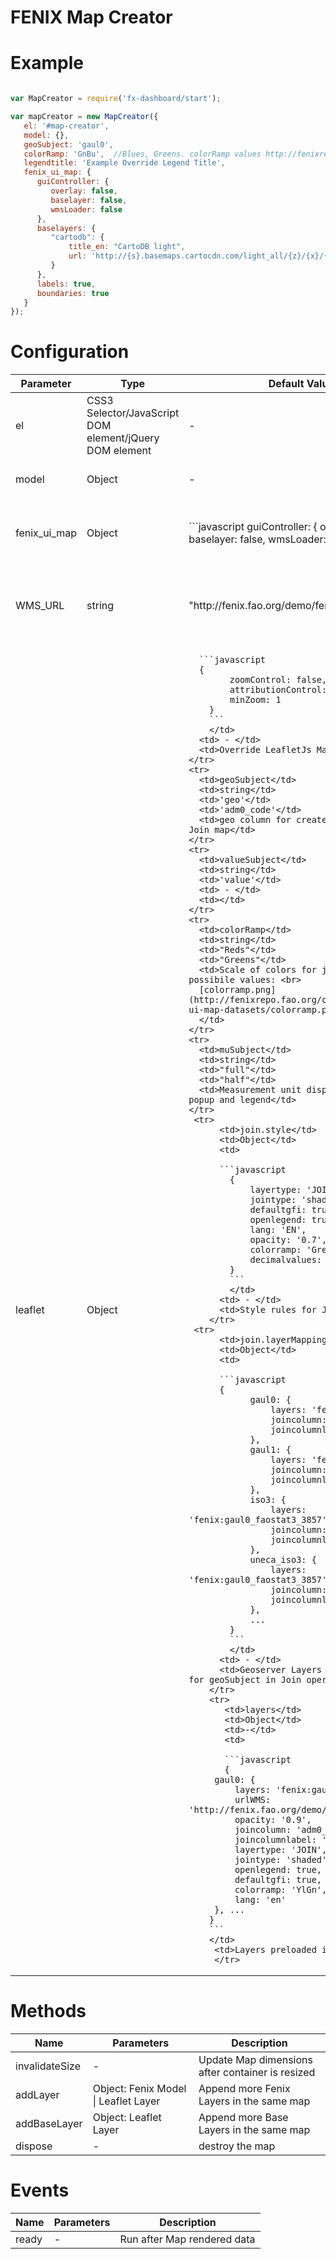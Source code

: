 # FENIX Map Creator

# Example
```javascript

var MapCreator = require('fx-dashboard/start');

var mapCreator = new MapCreator({
   el: '#map-creator',
   model: {},
   geoSubject: 'gaul0',
   colorRamp: 'GnBu',  //Blues, Greens. colorRamp values http://fenixrepo.fao.org/cdn/fenix/fenix-ui-map-datasets/colorramp.png
   legendtitle: 'Example Override Legend Title',
   fenix_ui_map: {
      guiController: {
         overlay: false,
         baselayer: false,
         wmsLoader: false
      },
      baselayers: {
         "cartodb": {
             title_en: "CartoDB light",
             url: 'http://{s}.basemaps.cartocdn.com/light_all/{z}/{x}/{y}.png'
         }
      },
      labels: true,
      boundaries: true
   }
});
```
# Configuration
<table>
  <thead>
    <tr>
      <th>Parameter</th>
      <th>Type</th>
      <th>Default Value</th>
      <th>Example</th>
      <th>Description</th>
    </tr>
  </thead>
  <tbody>
    <tr>
      <td>el</td>
      <td>CSS3 Selector/JavaScript DOM element/jQuery DOM element</td>
      <td> - </td>
      <td>"#container"</td>
      <td>component container</td>
    </tr>
   <tr>
   <td>model</td>
      <td>Object</td>
      <td> - </td>
      <td> - </td>
      <td>Fenix Resource Object</td>
    </tr>
   <td>fenix_ui_map</td>
      <td>Object</td>
      <td>
      ```javascript
      guiController: {
         overlay: false,
         baselayer: false,
         wmsLoader: false
      },
      ...
      ```
      </td>
      <td> - </td>      
      <td>Pass options to Fenix ui Map Options</td>
    </tr>    
   <td>WMS_URL</td>
      <td>string</td>
      <td>"http://fenix.fao.org/demo/fenix/geoserver"</td>
      <td>"http://fenix.fao.org/geoserver" (production URI) </td>
      <td>URI for Geoserver Services, WMS/WFS Layers and others</td>
    </tr>
   <td>leaflet</td>
      <td>Object</td>
      <td>
      
      ```javascript
      {
            zoomControl: false,
            attributionControl: false,
            minZoom: 1
        }
        ```
        </td>
      <td> - </td>
      <td>Override LeafletJs Map Options</td>
    </tr>    
    <tr>
      <td>geoSubject</td>
      <td>string</td>
      <td>'geo'</td>
      <td>'adm0_code'</td>
      <td>geo column for create Fenix Resource Join map</td>
    </tr>
    <tr>
      <td>valueSubject</td>
      <td>string</td>
      <td>'value'</td>
      <td> - </td>
      <td></td>
    </tr>    
    <tr>
      <td>colorRamp</td>
      <td>string</td>
      <td>"Reds"</td>
      <td>"Greens"</td>
      <td>Scale of colors for join map, possibile values: <br>
      [colorramp.png](http://fenixrepo.fao.org/cdn/fenix/fenix-ui-map-datasets/colorramp.png)
      </td>
    </tr>
    <tr>
      <td>muSubject</td>
      <td>string</td>
      <td>"full"</td>
      <td>"half"</td>
      <td>Measurement unit displayed in map popup and legend</td>
    </tr>
     <tr>
          <td>join.style</td>
          <td>Object</td>
          <td>
          
          ```javascript
            {
                layertype: 'JOIN',
                jointype: 'shaded',
                defaultgfi: true,
                openlegend: true,
                lang: 'EN',
                opacity: '0.7',
                colorramp: 'Greens',
                decimalvalues: 2
            }
            ```
            </td>
          <td> - </td>
          <td>Style rules for Join Map</td>
        </tr>
     <tr>
          <td>join.layerMapping</td>
          <td>Object</td>
          <td>
          
          ```javascript
          {
                gaul0: {
                    layers: 'fenix:gaul0_3857',
                    joincolumn: 'adm0_code',
                    joincolumnlabel: 'adm0_name'
                },
                gaul1: {
                    layers: 'fenix:gaul1_3857',
                    joincolumn: 'adm1_code',
                    joincolumnlabel: 'adm1_name'
                },
                iso3: {
                    layers: 'fenix:gaul0_faostat3_3857',
                    joincolumn: 'iso3',
                    joincolumnlabel: 'areanamee'
                },
                uneca_iso3: {
                    layers: 'fenix:gaul0_faostat3_3857',
                    joincolumn: 'iso3',
                    joincolumnlabel: 'areanamee'
                },
                ...
            }
            ```
            </td>
          <td> - </td>
          <td>Geoserver Layers correspondence for geoSubject in Join operations </td>
        </tr>      
        <tr>
           <td>layers</td>
           <td>Object</td>
           <td>-</td>
           <td>
           
           ```javascript
           {
         gaul0: {
             layers: 'fenix:gaul0_3857',
             urlWMS: 'http://fenix.fao.org/demo/fenix/geoserver',
             opacity: '0.9',
             joincolumn: 'adm0_code',
             joincolumnlabel: 'areanamee',
             layertype: 'JOIN',
             jointype: 'shaded',
             openlegend: true,
             defaultgfi: true,
             colorramp: 'YlGn',
             lang: 'en'
         }, ...
        }
        ```
        </td>
         <td>Layers preloaded in the map</td>
         </tr>
         
         
  </tbody>
</table>

# Methods
<table>
  <thead>
    <tr>
      <th>Name</th>
      <th>Parameters</th>
      <th>Description</th>
    </tr>
  </thead>
  <tbody>
    <tr>
      <td>invalidateSize</td>
      <td> - </td>
      <td>Update Map dimensions after container is resized</td>
    </tr>
    <tr>
      <td>addLayer</td>
      <td>Object: Fenix Model | Leaflet Layer</td>
      <td>Append more Fenix Layers in the same map</td>
    </tr>
    <tr>
      <td>addBaseLayer</td>
      <td>Object: Leaflet Layer</td>
      <td>Append more Base Layers in the same map</td>
    </tr>    
    <tr>
      <td>dispose</td>
      <td>-</td>
      <td>destroy the map</td>
    </tr>        
  </tbody>
</table>

# Events
<table>
  <thead>
    <tr>
      <th>Name</th>
      <th>Parameters</th>
      <th>Description</th>
    </tr>
  </thead>
  <tbody>
    <tr>
      <td>ready</td>
      <td> - </td>
      <td>Run after Map rendered data</td>
    </tr>
  </tbody>
</table>
